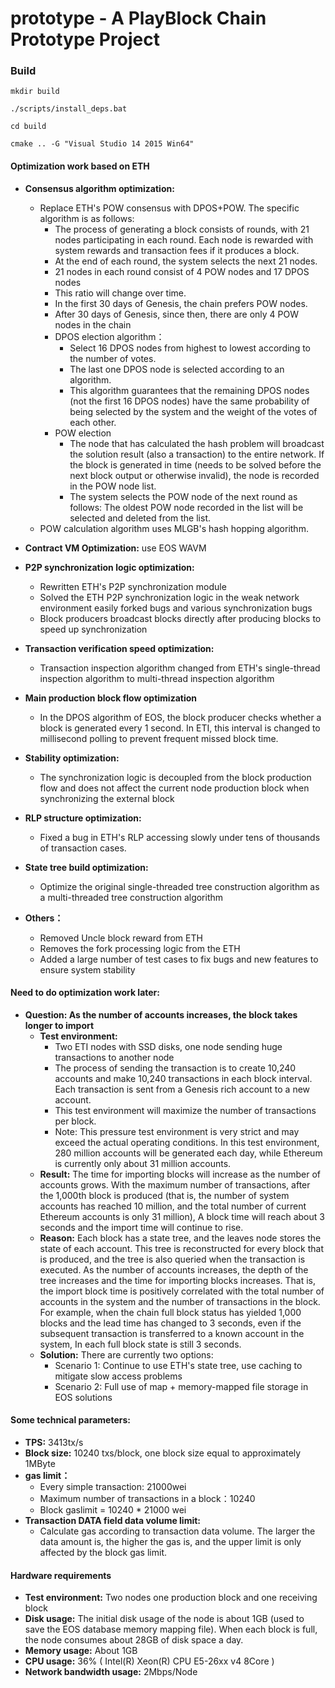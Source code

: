 # prototype - A PlayBlock Chain Prototype Project



### Build


```shell
mkdir build

./scripts/install_deps.bat

cd build

cmake .. -G "Visual Studio 14 2015 Win64"

```


 
#### Optimization work based on ETH
- **Consensus algorithm optimization:**
	- Replace ETH's POW consensus with DPOS+POW. The specific algorithm is as follows:
		- The process of generating a block consists of rounds, with 21 nodes participating in each round. Each node is rewarded with system rewards and transaction fees if it produces a block.
		- At the end of each round, the system selects the next 21 nodes.
		- 21 nodes in each round consist of 4 POW nodes and 17 DPOS nodes
		- This ratio will change over time.
		- In the first 30 days of Genesis, the chain prefers POW nodes.
		- After 30 days of Genesis, since then, there are only 4 POW nodes in the chain
		- DPOS election algorithm：
			- Select 16 DPOS nodes from highest to lowest according to the number of votes.
			- The last one DPOS node is selected according to an algorithm.
			- This algorithm guarantees that the remaining DPOS nodes (not the first 16 DPOS nodes) have the same probability of being selected by the system and the weight of the votes of each other.
		- POW election
			- The node that has calculated the hash problem will broadcast the solution result (also a transaction) to the entire network. If the block is generated in time (needs to be solved before the next block output or otherwise invalid), the node is recorded in the POW node list.
			- The system selects the POW node of the next round as follows: The oldest POW node recorded in the list will be selected and deleted from the list.
	- POW calculation algorithm uses MLGB's hash hopping algorithm.

- **Contract VM Optimization:** use EOS WAVM
- **P2P synchronization logic optimization:**
	- Rewritten ETH's P2P synchronization module
	- Solved the ETH P2P synchronization logic in the weak network environment easily forked bugs and various synchronization bugs
	- Block producers broadcast blocks directly after producing blocks to speed up synchronization
- **Transaction verification speed optimization:**
	- Transaction inspection algorithm changed from ETH's single-thread inspection algorithm to multi-thread inspection algorithm
- **Main production block flow optimization**
	- In the DPOS algorithm of EOS, the block producer checks whether a block is generated every 1 second. In ETI, this interval is changed to millisecond polling to prevent frequent missed block time.
- **Stability optimization:**
	- The synchronization logic is decoupled from the block production flow and does not affect the current node production block when synchronizing the external block
- **RLP structure optimization:**
	- Fixed a bug in ETH's RLP accessing slowly under tens of thousands of transaction cases.
- **State tree build optimization:**
	- Optimize the original single-threaded tree construction algorithm as a multi-threaded tree construction algorithm
- **Others：**
	- Removed Uncle block reward from ETH
	- Removes the fork processing logic from the ETH
	- Added a large number of test cases to fix bugs and new features to ensure system stability

#### Need to do optimization work later:
- **Question: As the number of accounts increases, the block takes longer to import**
	- **Test environment:**
		- Two ETI nodes with SSD disks, one node sending huge transactions to another node
		- The process of sending the transaction is to create 10,240 accounts and make 10,240 transactions in each block interval. Each transaction is sent from a Genesis rich account to a new account.
		- This test environment will maximize the number of transactions per block.
		- Note: This pressure test environment is very strict and may exceed the actual operating conditions. In this test environment, 280 million accounts will be generated each day, while Ethereum is currently only about 31 million accounts.
	- **Result:** The time for importing blocks will increase as the number of accounts grows. With the maximum number of transactions, after the 1,000th block is produced (that is, the number of system accounts has reached 10 million, and the total number of current Ethereum accounts is only 31 million), A block time will reach about 3 seconds and the import time will continue to rise.
	- **Reason:** Each block has a state tree, and the leaves node stores the state of each account. This tree is reconstructed for every block that is produced, and the tree is also queried when the transaction is executed. As the number of accounts increases, the depth of the tree increases and the time for importing blocks increases. That is, the import block time is positively correlated with the total number of accounts in the system and the number of transactions in the block. For example, when the chain full block status has yielded 1,000 blocks and the lead time has changed to 3 seconds, even if the subsequent transaction is transferred to a known account in the system, In each full block state is still 3 seconds.
	- **Solution:** There are currently two options:
		- Scenario 1: Continue to use ETH's state tree, use caching to mitigate slow access problems
		- Scenario 2: Full use of map + memory-mapped file storage in EOS solutions
#### Some technical parameters:
- **TPS:** 3413tx/s
- **Block size:** 10240 txs/block, one block size equal to approximately 1MByte
- **gas limit：**
	- Every simple transaction: 21000wei
	- Maximum number of transactions in a block：10240
	- Block gaslimit = 10240 * 21000 wei
- **Transaction DATA field data volume limit:**
	- Calculate gas according to transaction data volume. The larger the data amount is, the higher the gas is, and the upper limit is only affected by the block gas limit.

#### Hardware requirements
- **Test environment:** Two nodes one production block and one receiving block
- **Disk usage:** The initial disk usage of the node is about 1GB (used to save the EOS database memory mapping file). When each block is full, the node consumes about 28GB of disk space a day.
- **Memory usage:** About 1GB
- **CPU  usage:** 36% ( Intel(R) Xeon(R) CPU E5-26xx v4 8Core )
- **Network bandwidth usage:** 2Mbps/Node

